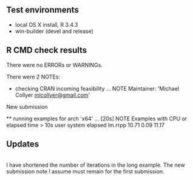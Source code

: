 ## Test environments
* local OS X install, R 3.4.3
* win-builder (devel and release)

## R CMD check results
There were no ERRORs or WARNINGs. 

There were 2 NOTEs:

* checking CRAN incoming feasibility ... NOTE
Maintainer: 'Michael Collyer <mlcollyer@gmail.com>'

New submission

** running examples for arch 'x64' ... [20s] NOTE
Examples with CPU or elapsed time > 10s
         user system elapsed
lm.rrpp 10.71   0.09   11.17

## Updates
\
I have shortened the number of iterations in the long example.  The new submission note I assume must remain for the first submission.
